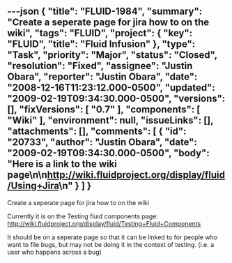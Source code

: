 ---json
{
  "title": "FLUID-1984",
  "summary": "Create a seperate page for jira how to on the wiki",
  "tags": "FLUID",
  "project": {
    "key": "FLUID",
    "title": "Fluid Infusion"
  },
  "type": "Task",
  "priority": "Major",
  "status": "Closed",
  "resolution": "Fixed",
  "assignee": "Justin Obara",
  "reporter": "Justin Obara",
  "date": "2008-12-16T11:23:12.000-0500",
  "updated": "2009-02-19T09:34:30.000-0500",
  "versions": [],
  "fixVersions": [
    "0.7"
  ],
  "components": [
    "Wiki"
  ],
  "environment": null,
  "issueLinks": [],
  "attachments": [],
  "comments": [
    {
      "id": "20733",
      "author": "Justin Obara",
      "date": "2009-02-19T09:34:30.000-0500",
      "body": "Here is a link to the wiki page\n\n<http://wiki.fluidproject.org/display/fluid/Using+Jira>\n"
    }
  ]
}
---
Create a seperate page for jira how to on the wiki

Currently it is on the Testing fluid components page:\
<http://wiki.fluidproject.org/display/fluid/Testing+Fluid+Components>

It should be on a seperate page so that it can be linked to for people who want to file bugs, but may not be doing it in the context of testing. (i.e. a user who happens across a bug)

        